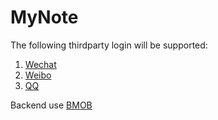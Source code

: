 # MyNote

The following thirdparty login will be supported:
1. [Wechat](https://open.weixin.qq.com)
2. [Weibo](http://open.weibo.com/index.php)
3. [QQ](http://open.qq.com)

Backend use [BMOB](https://www.bmob.cn)
